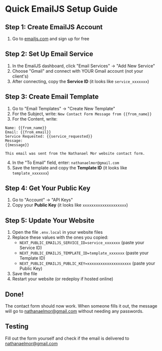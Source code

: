 # Quick EmailJS Setup Guide

## Step 1: Create EmailJS Account
1. Go to [emailjs.com](https://www.emailjs.com/) and sign up for free

## Step 2: Set Up Email Service
1. In the EmailJS dashboard, click "Email Services" → "Add New Service"
2. Choose "Gmail" and connect with YOUR Gmail account (not your client's)
3. After connecting, copy the **Service ID** (it looks like `service_xxxxxxx`)

## Step 3: Create Email Template
1. Go to "Email Templates" → "Create New Template"
2. For the Subject, write: `New Contact Form Message from {{from_name}}`
3. For the Content, write:
```
Name: {{from_name}}
Email: {{from_email}}
Service Requested: {{service_requested}}
Message:
{{message}}

This email was sent from the Nathanael Mor website contact form.
```
4. In the "To Email" field, enter: `nathanaelmor@gmail.com`
5. Save the template and copy the **Template ID** (it looks like `template_xxxxxxx`)

## Step 4: Get Your Public Key
1. Go to "Account" → "API Keys"
2. Copy your **Public Key** (it looks like `xxxxxxxxxxxxxxxxxxxx`)

## Step 5: Update Your Website
1. Open the file `.env.local` in your website files
2. Replace these values with the ones you copied:
   - `NEXT_PUBLIC_EMAILJS_SERVICE_ID=service_xxxxxxx` (paste your Service ID)
   - `NEXT_PUBLIC_EMAILJS_TEMPLATE_ID=template_xxxxxxx` (paste your Template ID)
   - `NEXT_PUBLIC_EMAILJS_PUBLIC_KEY=xxxxxxxxxxxxxxxxxxxx` (paste your Public Key)
3. Save the file
4. Restart your website (or redeploy if hosted online)

## Done!
The contact form should now work. When someone fills it out, the message will go to nathanaelmor@gmail.com without needing any passwords.

## Testing
Fill out the form yourself and check if the email is delivered to nathanaelmor@gmail.com 